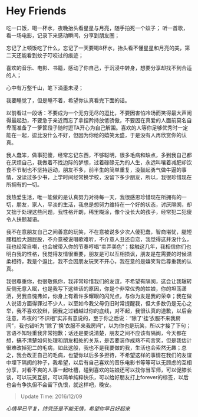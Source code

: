 # Hey Friends

吃一口饭，喝一杯水，夜晚抬头看星星与月亮，随手拍死一个蚊子；
听一首歌，看一场电影，记录下来感动瞬间，分享到朋友圈；

忘记了上顿饭吃了什么，忘记了一天要喝8杯水，抬头看不懂星星和月亮的美，第二天还能看到蚊子叮咬过的痕迹；

喜欢的音乐、电影、书籍，感动了你自己，于沉浸中转身，想要分享却找不到合适的人；

心中有万壑千山，笔下滴墨未浸；

我要睡觉了，但是睡不着，希望你认真看完下面的话。

以前看过一段话：不要成为一个无穷无尽的逗比，不要因害怕冷场而笑得最大声闹得最起劲，不要急于亲近而忘了拿捏矜持放低骄傲，不要因在真爱的人面前莫名自卑而准备了一箩筐段子随时逗TA开心为自己解围。喜欢的人等你足够优秀时一定能在一起，逗比没什么不好，但因为你给的嬉笑太盛，于是没有人再欣赏你的认真。

我人蠢笨，做事犯傻，经常忘记东西，不够聪明，很多毛病和缺点，多到我自己都在厌烦自己，我做着不找边际的梦想，过着碌碌无为的人生，永远叫嚷着减肥却饮食不节制也不坚持运动，朋友不多，前半生的简单重复，没鼓起勇气做牛逼的事情，没读过多少书，上学时间经常换学校，没留下多少朋友，所以，我很珍惜现在所拥有的一切。

我热爱生活，唯一能做的是认真努力对待每一天，我很感恩珍惜现在所拥有的一切，朋友，家人，平淡的生活，我总是想努力维持在一个好的状态，讨厌隔阂，却又拙于处理这些问题，我性格开朗，稀里糊涂，像个没长大的孩子，经常犯二犯傻令人扶额凝语。

我不在意朋友自己之间善意的玩笑，不在意被说多少次人傻犯蠢，智商堪忧，腿短腰粗脸大翘屁股，不介意被说唱歌难听，不介意人丑还自恋，我觉得这并没什么，我也经常自嘲，也会被带入你的节奏哼唱“卖弄美色”；接触这几年，我相信你们也明白我的性格，我觉得友情很重要，朋友是可以互相损讽，朋友是在需要的时候温柔相待，我是个逗比，我不会因朋友玩笑不开心，我在意的是嬉笑背后尊重我的认真。

我很尊重你，也很敬佩你，我非常珍惜我们的友谊，不希望有隔阂，这会让我辗转反侧无意入眠，也是我写下这些话的原因，你是个非常优秀的姑娘，你的坦荡潇洒，另我自愧弗如，你身上有着许多耀眼的闪光点，与你为友是我的荣幸；我在做人说话方面得罪过不少人，以至如今我父母仍旧时常提醒我，但大多数仍是无心之举，我不喜欢狡辩，因我之过错越过你的底线，对不起，我很认真的道歉，以后会注意，昨夜的“不识相”实非有意说的，至于你之后说：“除了‘挂’衣服不来我房间”，我也错听为”除了‘换’衣服不来我房间“，以为你也是玩笑，所以才接了下句；言语不知轻重我非常抱歉；话还是要说清楚，朋友之间不应该有隔阂，今天都在想，搞不清楚如何处理和朋友相处的关系，是否要装作成熟不苟言笑，但是我估计很难改掉犯二的毛病，如此这般，我也不是我要做的我，生活也会索然无趣；总之，我会改正自己的毛病，也望你以后多多担待，不希望这样的事情在我们的友谊中埋下隔阂的种子，我希望，以后有自己喜欢的音乐电影书等等可以无顾虑的互相分享，对看不爽的人事一起吐槽，碰到喜欢的姑娘还可以找你当军师，可以促膝长谈，可以玩笑互损，可以简单纯粹快乐，可以给好朋友打上forever的标签，以后也会有争执但不会留下仇恨，就这样吧，晚安。

> Update Time: 2016/12/09

*心情早已平复，终究还是不能无情，希望你早日好起来*
